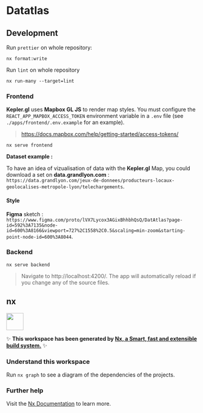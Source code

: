 # Datatlas

## Development

Run `prettier` on whole repository:

```
nx format:write
```

Run `lint` on whole repository

```
nx run-many --target=lint
```

### Frontend

**Kepler.gl** uses **Mapbox GL JS** to render map styles.
You must configure the `REACT_APP_MAPBOX_ACCESS_TOKEN` environment variable in a `.env` file (see `./apps/frontend/.env.example` for an example).

> https://docs.mapbox.com/help/getting-started/access-tokens/

```
nx serve frontend
```

**Dataset example :**

To have an idea of vizualisation of data with the **Kepler.gl** Map, you could download a set on **data.grandlyon.com** : `https://data.grandlyon.com/jeux-de-donnees/producteurs-locaux-geolocalises-metropole-lyon/telechargements`.

#### Style

**Figma** sketch : `https://www.figma.com/proto/lVX7Lycox3AGixBhhbhQsQ/DatAtlas?page-id=592%3A7135&node-id=600%3A8166&viewport=727%2C1558%2C0.5&scaling=min-zoom&starting-point-node-id=600%3A8044`.

### Backend

```
nx serve backend
```

> Navigate to http://localhost:4200/. The app will automatically reload if you change any of the source files.

## nx

<a href="https://nx.dev" target="_blank" rel="noreferrer"><img src="https://raw.githubusercontent.com/nrwl/nx/master/images/nx-logo.png" width="45"></a>

✨ **This workspace has been generated by [Nx, a Smart, fast and extensible build system.](https://nx.dev)** ✨

### Understand this workspace

Run `nx graph` to see a diagram of the dependencies of the projects.

### Further help

Visit the [Nx Documentation](https://nx.dev) to learn more.
